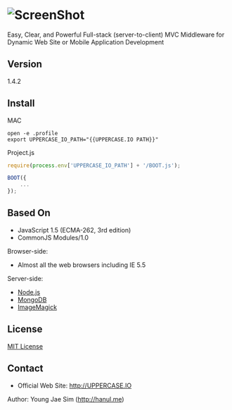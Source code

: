 ![ScreenShot](https://raw.githubusercontent.com/UPPERCASEIO/UPPERCASE.IO/master/LOGO.png)
=========
Easy, Clear, and Powerful Full-stack (server-to-client) MVC Middleware for Dynamic Web Site or Mobile Application Development

Version
-------
1.4.2

Install
-------
MAC
```
open -e .profile
export UPPERCASE_IO_PATH="{{UPPERCASE.IO PATH}}"
```

Project.js
```javascript
require(process.env['UPPERCASE_IO_PATH'] + '/BOOT.js');

BOOT({
	...
});
```

Based On
--------
- JavaScript 1.5 (ECMA-262, 3rd edition)
- CommonJS Modules/1.0

Browser-side:
- Almost all the web browsers including IE 5.5

Server-side:
- [Node.js](http://nodejs.org)
- [MongoDB](http://www.mongodb.org)
- [ImageMagick](http://www.imagemagick.org)

License
-------
[MIT License](https://github.com/UPPERCASEIO/UPPERCASE.IO/blob/master/LICENSE)

Contact
-------
- Official Web Site: http://UPPERCASE.IO

Author: Young Jae Sim (http://hanul.me)
